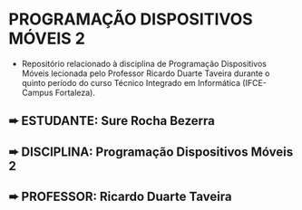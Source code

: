 # PROGRAMAÇÃO DISPOSITIVOS MÓVEIS 2

* Repositório relacionado à disciplina de Programação Dispositivos Móveis lecionada pelo Professor Ricardo Duarte Taveira durante o quinto período do curso Técnico Integrado em Informática (IFCE-Campus Fortaleza). 

➨ ESTUDANTE: Sure Rocha Bezerra
-----------------------------
➨ DISCIPLINA: Programação Dispositivos Móveis 2
----------------------------
➨ PROFESSOR: Ricardo Duarte Taveira
-----------------------------

